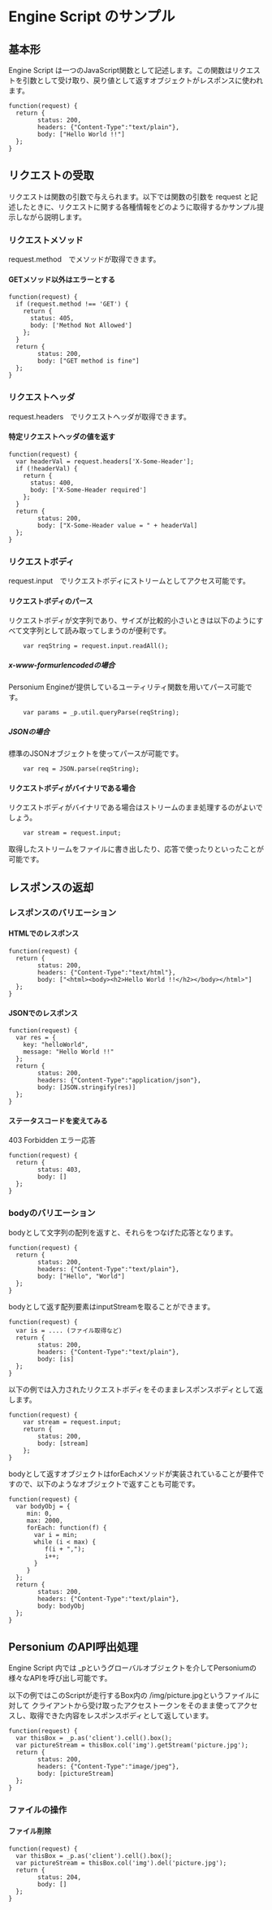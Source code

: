 # Engine Script のサンプル

## 基本形

Engine Script は一つのJavaScript関数として記述します。この関数はリクエストを引数として受け取り、戻り値として返すオブジェクトがレスポンスに使われます。

```
function(request) {
  return {
        status: 200,
        headers: {"Content-Type":"text/plain"},
        body: ["Hello World !!"]
  };
}
```

## リクエストの受取

リクエストは関数の引数で与えられます。以下では関数の引数を request と記述したときに、リクエストに関する各種情報をどのように取得するかサンプル提示しながら説明します。

### リクエストメソッド

request.method　でメソッドが取得できます。

#### GETメソッド以外はエラーとする

```
function(request) {
  if (request.method !== 'GET') {
    return {
      status: 405,
      body: ['Method Not Allowed']
    };
  }
  return {
        status: 200,
        body: ["GET method is fine"]
  };
}
```

### リクエストヘッダ

request.headers　でリクエストヘッダが取得できます。

#### 特定リクエストヘッダの値を返す

```
function(request) {
  var headerVal = request.headers['X-Some-Header'];
  if (!headerVal) {
    return {
      status: 400,
      body: ['X-Some-Header required']
    };
  }
  return {
        status: 200,
        body: ["X-Some-Header value = " + headerVal]
  };
}
```

### リクエストボディ

request.input　でリクエストボディにストリームとしてアクセス可能です。

#### リクエストボディのパース

リクエストボディが文字列であり、サイズが比較的小さいときは以下のようにすべて文字列として読み取ってしまうのが便利です。

```
    var reqString = request.input.readAll();
```

##### x-www-formurlencodedの場合

Personium Engineが提供しているユーティリティ関数を用いてパース可能です。

```
    var params = _p.util.queryParse(reqString);
```

##### JSONの場合

標準のJSONオブジェクトを使ってパースが可能です。

```
    var req = JSON.parse(reqString);
```

#### リクエストボディがバイナリである場合

リクエストボディがバイナリである場合はストリームのまま処理するのがよいでしょう。

```
    var stream = request.input;
```

取得したストリームをファイルに書き出したり、応答で使ったりといったことが可能です。


## レスポンスの返却

### レスポンスのバリエーション

#### HTMLでのレスポンス

```
function(request) {
  return {
        status: 200,
        headers: {"Content-Type":"text/html"},
        body: ["<html><body><h2>Hello World !!</h2></body></html>"]
  };
}
```

#### JSONでのレスポンス

```
function(request) {
  var res = { 
    key: "helloWorld",
    message: "Hello World !!"
  }; 
  return {
        status: 200,
        headers: {"Content-Type":"application/json"},
        body: [JSON.stringify(res)]
  };
}
```

#### ステータスコードを変えてみる

403 Forbidden エラー応答

```
function(request) {
  return {
        status: 403,
        body: []
  };
}
```

### bodyのバリエーション

bodyとして文字列の配列を返すと、それらをつなげた応答となります。

```
function(request) {
  return {
        status: 200,
        headers: {"Content-Type":"text/plain"},
        body: ["Hello", "World"]
  };
}
```

bodyとして返す配列要素はinputStreamを取ることができます。

```
function(request) {
  var is = .... (ファイル取得など)
  return {
        status: 200,
        headers: {"Content-Type":"text/plain"},
        body: [is]
  };
}
```

以下の例では入力されたリクエストボディをそのままレスポンスボディとして返します。

```
function(request) {
    var stream = request.input;
    return {
        status: 200,
        body: [stream]
    };    
}
```

bodyとして返すオブジェクトはforEachメソッドが実装されていることが要件ですので、以下のようなオブジェクトで返すことも可能です。

```
function(request) {
  var bodyObj = {
     min: 0,
     max: 2000,
     forEach: function(f) {
       var i = min;
       while (i < max) {
          f(i + ",");
          i++;
       }
     }
  };
  return {
        status: 200,
        headers: {"Content-Type":"text/plain"},
        body: bodyObj
  };
}
```

## Personium のAPI呼出処理

Engine Script 内では _pというグローバルオブジェクトを介してPersoniumの様々なAPIを呼び出し可能です。

以下の例ではこのScriptが走行するBox内の /img/picture.jpgというファイルに対して クライアントから受け取ったアクセストークンをそのまま使ってアクセスし、取得できた内容をレスポンスボディとして返しています。

```
function(request) {
  var thisBox = _p.as('client').cell().box();
  var pictureStream = thisBox.col('img').getStream('picture.jpg');
  return {
        status: 200,
        headers: {"Content-Type":"image/jpeg"},
        body: [pictureStream]
  };
}
```

### ファイルの操作

#### ファイル削除

```
function(request) {
  var thisBox = _p.as('client').cell().box();
  var pictureStream = thisBox.col('img').del('picture.jpg');
  return {
        status: 204,
        body: []
  };
}
```


